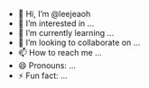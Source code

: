 - 👋 Hi, I’m @leejeaoh
- 👀 I’m interested in ...
- 🌱 I’m currently learning ...
- 💞️ I’m looking to collaborate on ...
- 📫 How to reach me ...
- 😄 Pronouns: ...
- ⚡ Fun fact: ...

<!---
leejeaoh/leejeaoh is a ✨ special ✨ repository because its `README.md` (this file) appears on your GitHub profile.
You can click the Preview link to take a look at your changes.
--->
